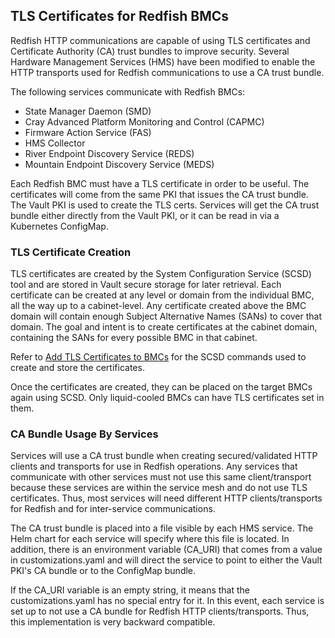 ## TLS Certificates for Redfish BMCs

Redfish HTTP communications are capable of using TLS certificates and Certificate Authority \(CA\) trust bundles to improve security. Several Hardware Management Services \(HMS\) have been modified to enable the HTTP transports used for Redfish communications to use a CA trust bundle.

The following services communicate with Redfish BMCs:

- State Manager Daemon \(SMD\)
- Cray Advanced Platform Monitoring and Control \(CAPMC\)
- Firmware Action Service \(FAS\)
- HMS Collector
- River Endpoint Discovery Service \(REDS\)
- Mountain Endpoint Discovery Service \(MEDS\)

Each Redfish BMC must have a TLS certificate in order to be useful. The certificates will come from the same PKI that issues the CA trust bundle. The Vault PKI is used to create the TLS certs. Services will get the CA trust bundle either directly from the Vault PKI, or it can be read in via a Kubernetes ConfigMap.

### TLS Certificate Creation

TLS certificates are created by the System Configuration Service \(SCSD\) tool and are stored in Vault secure storage for later retrieval. Each certificate can be created at any level or domain from the individual BMC, all the way up to a cabinet-level. Any certificate created above the BMC domain will contain enough Subject Alternative Names \(SANs\) to cover that domain. The goal and intent is to create certificates at the cabinet domain, containing the SANs for every possible BMC in that cabinet.

Refer to [Add TLS Certificates to BMCs](Add_TLS_Certificates_to_BMCs.md) for the SCSD commands used to create and store the certificates.

Once the certificates are created, they can be placed on the target BMCs again using SCSD. Only liquid-cooled BMCs can have TLS certificates set in them.

### CA Bundle Usage By Services

Services will use a CA trust bundle when creating secured/validated HTTP clients and transports for use in Redfish operations. Any services that communicate with other services must not use this same client/transport because these services are within the service mesh and do not use TLS certificates. Thus, most services will need different HTTP clients/transports for Redfish and for inter-service communications.

The CA trust bundle is placed into a file visible by each HMS service. The Helm chart for each service will specify where this file is located. In addition, there is an environment variable \(CA\_URI\) that comes from a value in customizations.yaml and will direct the service to point to either the Vault PKI's CA bundle or to the ConfigMap bundle.

If the CA\_URI variable is an empty string, it means that the customizations.yaml has no special entry for it. In this event, each service is set up to not use a CA bundle for Redfish HTTP clients/transports. Thus, this implementation is very backward compatible.

